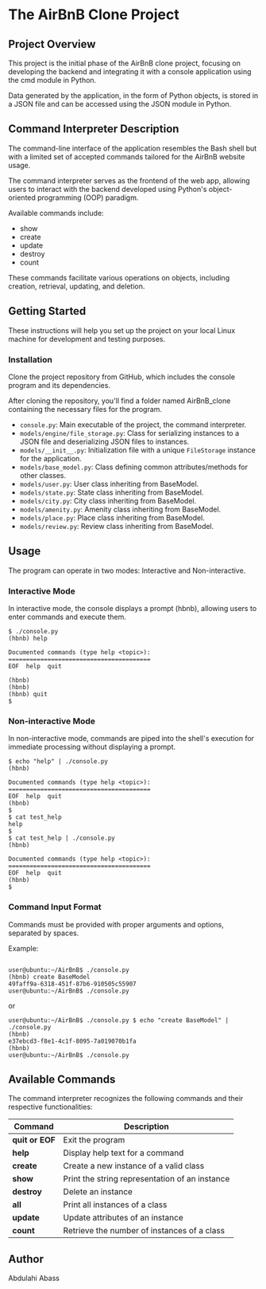 # The AirBnB Clone Project

## Project Overview
This project is the initial phase of the AirBnB clone project, focusing on developing the backend and integrating it with a console application using the cmd module in Python.

Data generated by the application, in the form of Python objects, is stored in a JSON file and can be accessed using the JSON module in Python.

## Command Interpreter Description
The command-line interface of the application resembles the Bash shell but with a limited set of accepted commands tailored for the AirBnB website usage.

The command interpreter serves as the frontend of the web app, allowing users to interact with the backend developed using Python's object-oriented programming (OOP) paradigm.

Available commands include:
- show
- create
- update
- destroy
- count

These commands facilitate various operations on objects, including creation, retrieval, updating, and deletion.

## Getting Started
These instructions will help you set up the project on your local Linux machine for development and testing purposes.

### Installation

Clone the project repository from GitHub, which includes the console program and its dependencies.


After cloning the repository, you'll find a folder named AirBnB_clone containing the necessary files for the program.

- `console.py`: Main executable of the project, the command interpreter.
- `models/engine/file_storage.py`: Class for serializing instances to a JSON file and deserializing JSON files to instances.
- `models/__init__.py`: Initialization file with a unique `FileStorage` instance for the application.
- `models/base_model.py`: Class defining common attributes/methods for other classes.
- `models/user.py`: User class inheriting from BaseModel.
- `models/state.py`: State class inheriting from BaseModel.
- `models/city.py`: City class inheriting from BaseModel.
- `models/amenity.py`: Amenity class inheriting from BaseModel.
- `models/place.py`: Place class inheriting from BaseModel.
- `models/review.py`: Review class inheriting from BaseModel.

## Usage
The program can operate in two modes: Interactive and Non-interactive.

### Interactive Mode
In interactive mode, the console displays a prompt (hbnb), allowing users to enter commands and execute them.

```
$ ./console.py
(hbnb) help

Documented commands (type help <topic>):
========================================
EOF  help  quit

(hbnb) 
(hbnb) 
(hbnb) quit
$
```

### Non-interactive Mode
In non-interactive mode, commands are piped into the shell's execution for immediate processing without displaying a prompt.

```
$ echo "help" | ./console.py
(hbnb)

Documented commands (type help <topic>):
========================================
EOF  help  quit
(hbnb) 
$
$ cat test_help
help
$
$ cat test_help | ./console.py
(hbnb)

Documented commands (type help <topic>):
========================================
EOF  help  quit
(hbnb) 
$
```


### Command Input Format
Commands must be provided with proper arguments and options, separated by spaces.

Example:

```

user@ubuntu:~/AirBnB$ ./console.py
(hbnb) create BaseModel
49faff9a-6318-451f-87b6-910505c55907
user@ubuntu:~/AirBnB$ ./console.py

```

or

```
user@ubuntu:~/AirBnB$ ./console.py $ echo "create BaseModel" | ./console.py
(hbnb)
e37ebcd3-f8e1-4c1f-8095-7a019070b1fa
(hbnb)
user@ubuntu:~/AirBnB$ ./console.py
```


## Available Commands
The command interpreter recognizes the following commands and their respective functionalities:

|Command| Description |
|--|--|
| **quit or EOF** | Exit the program |
| **help** | Display help text for a command |
| **create** | Create a new instance of a valid class |
| **show** | Print the string representation of an instance |
| **destroy** | Delete an instance |
| **all** | Print all instances of a class |
| **update** | Update attributes of an instance |
| **count** | Retrieve the number of instances of a class |

## Author

Abdulahi Abass


